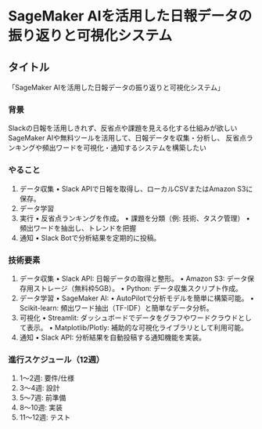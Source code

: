 # SageMaker AIを活用した日報データの振り返りと可視化システム
## タイトル
「SageMaker AIを活用した日報データの振り返りと可視化システム」

### 背景
Slackの日報を活用しきれず、反省点や課題を見える化する仕組みが欲しい
SageMaker AIや無料ツールを活用して、日報データを収集・分析し、
反省点ランキングや頻出ワードを可視化・通知するシステムを構築したい

### やること
 1. データ収集
 • Slack APIで日報を取得し、ローカルCSVまたはAmazon S3に保存。
 2. データ学習
 3. 実行
 • 反省点ランキングを作成。
 • 課題を分類（例: 技術、タスク管理）
 • 頻出ワードを抽出し、トレンドを把握
 4. 通知
 • Slack Botで分析結果を定期的に投稿。

### 技術要素
 1. データ収集
 • Slack API: 日報データの取得と整形。
 • Amazon S3: データ保存用ストレージ（無料枠5GB）。
 • Python: データ収集スクリプト作成。
 2. データ学習
 • SageMaker AI:
 • AutoPilotで分析モデルを簡単に構築可能。
 • Scikit-learn: 頻出ワード抽出（TF-IDF）と簡単なデータ分析。
 4. 可視化
 • Streamlit: ダッシュボードでデータをグラフやワードクラウドとして表示。
 • Matplotlib/Plotly: 補助的な可視化ライブラリとして利用可能。
 5. 通知
 • Slack API: 分析結果を自動投稿する通知機能を実装。

### 進行スケジュール（12週）
 1. 1〜2週: 要件/仕様
 2. 3〜4週: 設計
 3. 5〜7週: 前準備
 4. 8〜10週: 実装
 5. 11〜12週: テスト
